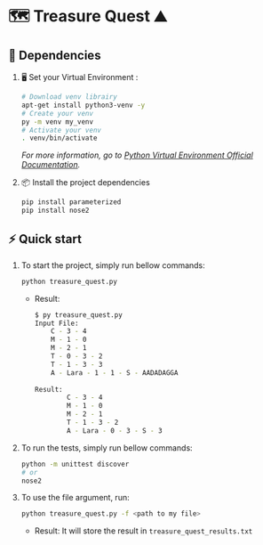 # :world_map: Treasure Quest :mountain:

## :electric_plug: Dependencies
1. :desktop_computer: Set your Virtual Environment :

	``` bash
	# Download venv librairy
	apt-get install python3-venv -y
	# Create your venv
	py -m venv my_venv
	# Activate your venv
	. venv/bin/activate
	```
	
	_For more information, go to [Python Virtual Environment Official Documentation](https://docs.python.org/3/library/venv.html)._


1. :package: Install the project dependencies

	``` bash
	pip install parameterized
 	pip install nose2
	```

## :zap: Quick start

1. To start the project, simply run bellow commands:

	``` bash
	python treasure_quest.py
	```
 	
	- Result: 

		``` bash
		$ py treasure_quest.py 
		Input File: 
			C - 3 - 4
			M - 1 - 0
			M - 2 - 1
			T - 0 - 3 - 2
			T - 1 - 3 - 3
			A - Lara - 1 - 1 - S - AADADAGGA
			
		Result:
				C - 3 - 4
				M - 1 - 0
				M - 2 - 1
				T - 1 - 3 - 2
        		A - Lara - 0 - 3 - S - 3
		```

2. To run the tests, simply run bellow commands:

	``` bash
	python -m unittest discover
 	# or
 	nose2
	```
 
3. To use the file argument, run: 

	``` bash
	python treasure_quest.py -f <path to my file>
	```
 	
	- Result: It will store the result in `treasure_quest_results.txt`
